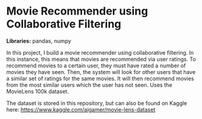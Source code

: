 # Movie Recommender using Collaborative Filtering
__Libraries:__ pandas, numpy

In this project, I build a movie recommender using collaborative filtering. In this instance, this means that movies are recommended via user ratings. To recommend movies to a certain user, they must have rated a number of movies they have seen. Then, the system will look for other users that have a similar set of ratings for the same movies. It will then recommend movies from the most similar users which the user has not seen. Uses the MovieLens 100k dataset. 

The dataset is stored in this repository, but can also be found on Kaggle here: https://www.kaggle.com/aigamer/movie-lens-dataset

